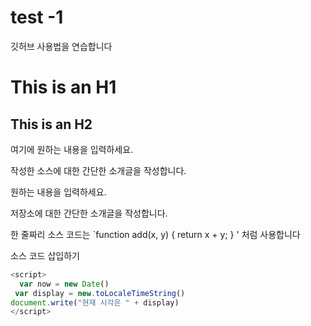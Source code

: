 # test -1
깃허브 사용법을 연습합니다

This is an H1
=============

This is an H2
-------------

여기에 원하는 내용을 입력하세요.

작성한 소스에 대한 간단한 소개글을 작성합니다.

원하는 내용을 입력하세요.

저장소에 대한 간단한 소개글을 작성합니다.

한 줄짜리 소스 코드는 `function add(x, y) { return x + y; } ' 처럼 사용합니다

소스 코드 삽입하기
```javascript
<script>
  var now = new Date()
 var display = new.toLocaleTimeString()
document.write("현재 시각은 " + display)
</script>
```
